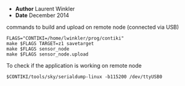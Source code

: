 * **Author** Laurent Winkler
* **Date**   December 2014



commands to build and upload on remote node (connected via USB)

	FLAGS="CONTIKI=/home/lwinkler/prog/contiki"
	make $FLAGS TARGET=z1 savetarget
	make $FLAGS sensor_node
	make $FLAGS sensor_node.upload


To check if the application is working on remote node

	$CONTIKI/tools/sky/serialdump-linux -b115200 /dev/ttyUSB0
